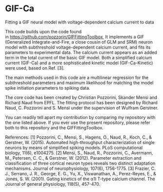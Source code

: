 # GIF-Ca
Fitting a GIF neural model with voltage-dependent calcium current to data

This code builds upon the code found in https://github.com/pozzorin/GIFFittingToolbox 
It implements a GIF (Generalized Integrate-and-Fire, a close cousin of GLM and SRM) neuron model with subthreshold voltage-dependent calcium current, and fits its parameters to experimental data. The calcium current appears as an added term in the total current of the basic GIF model. Both a simplified calcium current (GIF-Ca) and a more sophisticated kinetic model (GIF-Ca-Kinetic) were used, based on Ref. [3].

The main methods used in this code are a multilinear regression for the subthreshold parameters and maximum likelihood for matching the model spike initiation parameters to spiking data.

The core code has been created by Christian Pozzorini, Skander Mensi and Richard Naud from EPFL. The fitting protocol has been designed by Richard Naud, C. Pozzorini and S. Mensi under the supervision of Wulfram Gerstner.

You can readily tell apart my contribution by comparing my repository with the one listed above.
If you ever use the present repository, please refer both to this repository and the GIFFittingToolbox.

References: 
[1] Pozzorini, C., Mensi, S., Hagens, O., Naud, R., Koch, C., & Gerstner, W. (2015). Automated high-throughput characterization of single neurons by means of simplified spiking models. PLoS computational biology, 11(6), e1004275. 
[2] Mensi, S., Naud, R., Pozzorini, C., Avermann, M., Petersen, C. C., & Gerstner, W. (2012). Parameter extraction and classification of three cortical neuron types reveals two distinct adaptation mechanisms. Journal of neurophysiology, 107(6), 1756-1775. 
[3] Frazier, C. J., Serrano, J. R., George, E. G., Yu, X., Viswanathan, A., Perez-Reyes, E., & Jones, S. W. (2001). Gating kinetics of the α1I T-type calcium channel. The Journal of general physiology, 118(5), 457-470.
